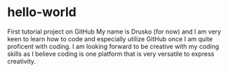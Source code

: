 # hello-world
First tutorial project on GitHub
My name is Drusko (for now) and I am very keen to learn how to code and especially utilize GitHub once I am quite proficent with coding. I am looking forward to be creative with my coding skills as I believe coding is one platform that is very versatile to express creativity.

